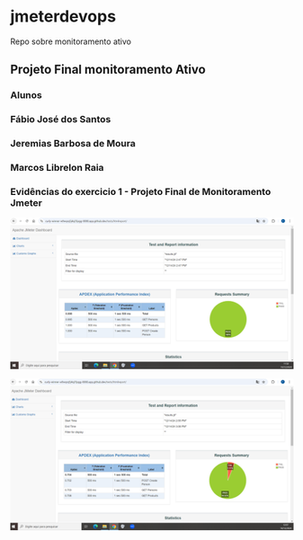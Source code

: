 # jmeterdevops
Repo sobre monitoramento ativo

## Projeto Final monitoramento Ativo
### Alunos
### Fábio José dos Santos
### Jeremias Barbosa de Moura
### Marcos Librelon Raia


### Evidências do exercicio 1 - Projeto Final de Monitoramento Jmeter


![Exemplo de Tela](evidencia-monitoramentoativo-get-1Thred.png)

![Exemplo de Tela](evidencia-monitoramentoativo-get-post-100threds.png)